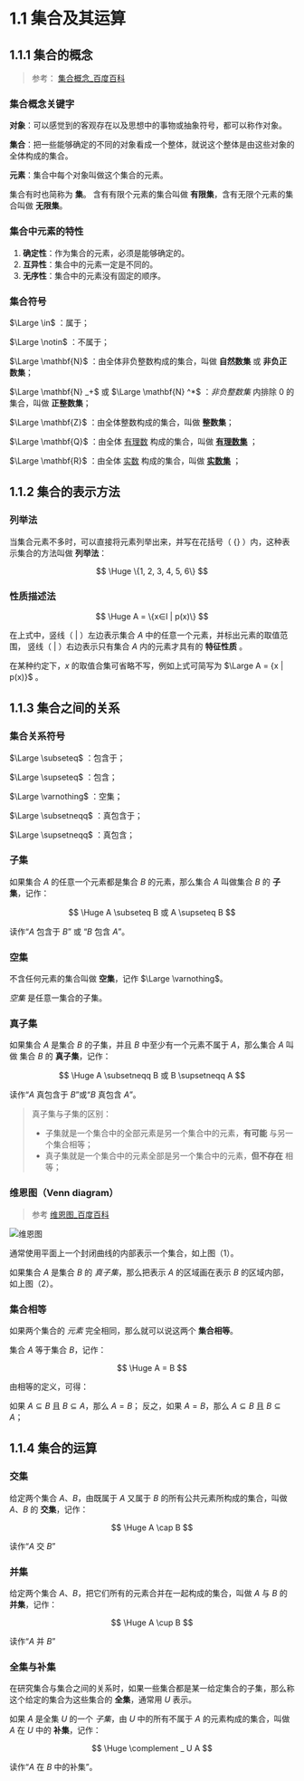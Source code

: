 # 1.1 集合及其运算

## 1.1.1 集合的概念

> 参考： [集合概念_百度百科](https://baike.baidu.com/item/%E9%9B%86%E5%90%88%E6%A6%82%E5%BF%B5/6341172)

### 集合概念关键字

**对象**：可以感觉到的客观存在以及思想中的事物或抽象符号，都可以称作对象。

**集合**：把一些能够确定的不同的对象看成一个整体，就说这个整体是由这些对象的全体构成的集合。

**元素**：集合中每个对象叫做这个集合的元素。

集合有时也简称为 **集**。
含有有限个元素的集合叫做 **有限集**，含有无限个元素的集合叫做 **无限集**。

### 集合中元素的特性

1. **确定性**：作为集合的元素，必须是能够确定的。
2. **互异性**：集合中的元素一定是不同的。
3. **无序性**：集合中的元素没有固定的顺序。

### 集合符号

$\Large \in$ ：属于；

$\Large \notin$ ：不属于；

$\Large \mathbf{N}$ ：由全体非负整数构成的集合，叫做 **自然数集** 或 **非负正数集**；

$\Large \mathbf{N} _+$ 或 $\Large \mathbf{N} ^*$ ：*非负整数集* 内排除 0 的集合，叫做 **正整数集**；

$\Large \mathbf{Z}$ ：由全体整数构成的集合，叫做 **整数集**；

$\Large \mathbf{Q}$ ：由全体 [有理数](https://baike.baidu.com/item/%E6%9C%89%E7%90%86%E6%95%B0/105546)
构成的集合，叫做 [**有理数集**](https://baike.baidu.com/item/%E6%9C%89%E7%90%86%E6%95%B0%E9%9B%86) ；

$\Large \mathbf{R}$ ：由全体 [实数](https://baike.baidu.com/item/%E5%AE%9E%E6%95%B0/296419) 构成的集合，叫做
[**实数集**](https://baike.baidu.com/item/%E5%AE%9E%E6%95%B0%E9%9B%86) ；

## 1.1.2 集合的表示方法

### 列举法

当集合元素不多时，可以直接将元素列举出来，并写在花括号（ $\{\}$ ）内，这种表示集合的方法叫做 **列举法**：

$$
\Huge
\{1, 2, 3, 4, 5, 6\}
$$

### 性质描述法

$$
\Huge
A = \{x∈I | p(x)\}
$$

在上式中，竖线（ $|$ ）左边表示集合 $A$ 中的任意一个元素，并标出元素的取值范围，
竖线（ $|$ ）右边表示只有集合 $A$ 内的元素才具有的 **特征性质** 。

在某种约定下，$x$ 的取值合集可省略不写，例如上式可简写为 $\Large A = {x | p(x)}$ 。

## 1.1.3 集合之间的关系

### 集合关系符号

$\Large \subseteq$ ：包含于；

$\Large \supseteq$ ：包含；

$\Large \varnothing$ ：空集；

$\Large \subsetneqq$ ：真包含于；

$\Large \supsetneqq$ ：真包含；

### 子集

如果集合 $A$ 的任意一个元素都是集合 $B$ 的元素，那么集合 $A$ 叫做集合 $B$ 的 **子集**，记作：

$$
\Huge
A \subseteq B 或 A \supseteq B
$$

读作“$A$ 包含于 $B$” 或 “$B$ 包含 $A$”。

### 空集

不含任何元素的集合叫做 **空集**，记作 $\Large \varnothing$。

*空集* 是任意一集合的子集。

### 真子集

如果集合 $A$ 是集合 $B$ 的子集，并且 $B$ 中至少有一个元素不属于 $A$，那么集合 $A$ 叫做 集合 $B$ 的 **真子集**，记作：

$$
\Huge
A \subsetneqq B 或 B \supsetneqq A
$$

读作“$A$ 真包含于 $B$”或“$B$ 真包含 $A$”。

> 真子集与子集的区别：
> - 子集就是一个集合中的全部元素是另一个集合中的元素，**有可能** 与另一个集合相等；
> - 真子集就是一个集合中的元素全部是另一个集合中的元素，**但不存在** 相等；

### 维恩图（Venn diagram）

> 参考 [维恩图_百度百科](https://baike.baidu.com/item/%E7%BB%B4%E6%81%A9%E5%9B%BE/9416531)

![维恩图](./img/维恩图.jpg)

通常使用平面上一个封闭曲线的内部表示一个集合，如上图（1）。

如果集合 $A$ 是集合 $B$ 的 *真子集*，那么把表示 $A$ 的区域画在表示 $B$ 的区域内部，如上图（2）。

### 集合相等

如果两个集合的 *元素* 完全相同，那么就可以说这两个 **集合相等**。

集合 $A$ 等于集合 $B$，记作：

$$
\Huge
A = B
$$

由相等的定义，可得：

如果 $A \subseteq B$ 且 $B \subseteq A$，那么 $A = B$；
反之，如果 $A = B$，那么 $A \subseteq B$ 且 $B \subseteq A$；

## 1.1.4 集合的运算

### 交集

给定两个集合 $A$、$B$，由既属于 $A$ 又属于 $B$ 的所有公共元素所构成的集合，叫做 $A$、$B$ 的 **交集**，记作：

$$
\Huge
A \cap B
$$

读作“$A$ 交 $B$”

### 并集

给定两个集合 $A$、$B$，把它们所有的元素合并在一起构成的集合，叫做 $A$ 与 $B$ 的 **并集**，记作：

$$
\Huge
A \cup B
$$

读作“$A$ 并 $B$”

### 全集与补集

在研究集合与集合之间的关系时，如果一些集合都是某一给定集合的子集，那么称这个给定的集合为这些集合的 **全集**，通常用 $U$ 表示。

如果 $A$ 是全集 $U$ 的一个 *子集*，由 $U$ 中的所有不属于 $A$ 的元素构成的集合，叫做 $A$ 在 $U$ 中的 **补集**，记作：

$$
\Huge
\complement _ U A
$$

读作“$A$ 在 $B$ 中的补集”。
